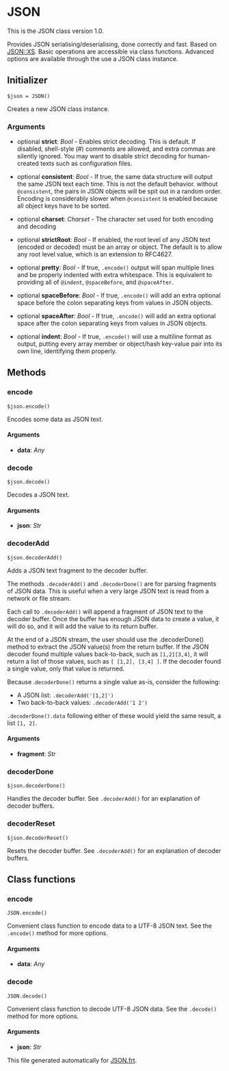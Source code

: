 


# JSON

This is the JSON class version 1.0.
  
Provides JSON serialising/deserialising, done correctly and fast.
Based on [JSON::XS](http://search.cpan.org/perldoc?JSON%3A%3AXS).
Basic operations are accessible via class functions. Advanced options are
available through the use a JSON class instance.


## Initializer

```
$json = JSON()
```

Creates a new JSON class instance.


### Arguments

* optional __strict__: *Bool* - Enables strict decoding. This is default.
If disabled, shell-style (#) comments are allowed, and extra commas are
silently ignored. You may want to disable strict decoding for
human-created texts such as configuration files.

* optional __consistent__: *Bool* - If true, the same data structure will output the same JSON text each
time. This is not the default behavior. without `@consistent`, the pairs
in JSON objects will be spit out in a random order. Encoding is
considerably slower when `@consistent` is enabled because all object
keys have to be sorted.

* optional __charset__: *Charset* - The character set used for both encoding and decoding

* optional __strictRoot__: *Bool* - If enabled, the root level of any JSON text (encoded or decoded) must be
an array or object. The default is to allow any root level value, which
is an extension to RFC4627.

* optional __pretty__: *Bool* - If true, `.encode()` output will span multiple lines and be properly
indented with extra whitespace. This is equivalent to providing all of
`@indent`, `@spaceBefore`, and `@spaceAfter`.

* optional __spaceBefore__: *Bool* - If true, `.encode()` will add an extra optional space before the
colon separating keys from values in JSON objects.

* optional __spaceAfter__: *Bool* - If true, `.encode()` will add an extra optional space after
the colon separating keys from values in JSON objects.

* optional __indent__: *Bool* - If true, `.encode()` will use a multiline format as output, putting
every array member or object/hash key-value pair into its own line,
identifying them properly.

## Methods

### encode

```
$json.encode()
```

Encodes some data as JSON text.


#### Arguments

* __data__: *Any*  



### decode

```
$json.decode()
```

Decodes a JSON text.


#### Arguments

* __json__: *Str*  



### decoderAdd

```
$json.decoderAdd()
```

Adds a JSON text fragment to the decoder buffer.

The methods `.decoderAdd()` and `.decoderDone()` are for parsing fragments
of JSON data. This is useful when a very large JSON text is read from a
network or file stream.

Each call to `.decoderAdd()` will append a fragment of JSON text to the
decoder buffer. Once the buffer has enough JSON data to create a value, it
will do so, and it will add the value to its return buffer.

At the end of a JSON stream, the user should use the .decoderDone() method
to extract the JSON value(s) from the return buffer. If the JSON decoder
found multiple values back-to-back, such as `[1,2][3,4]`, it will return a
list of those values, such as `[ [1,2], [3,4] ]`. If the decoder found a
single value, only that value is returned.

Because .`decoderDone()` returns a single value as-is, consider the
following:

* A JSON list: `.decoderAdd('[1,2]')`
* Two back-to-back values: `.decoderAdd('1 2')`

`.decoderDone().data` following either of these would yield the same result,
a list `[1, 2]`.


#### Arguments

* __fragment__: *Str*  



### decoderDone

```
$json.decoderDone()
```

Handles the decoder buffer.
See `.decoderAdd()` for an explanation of decoder buffers.





### decoderReset

```
$json.decoderReset()
```

Resets the decoder buffer.
See `.decoderAdd()` for an explanation of decoder buffers.


## Class functions

### encode

```
JSON.encode()
```

Convenient class function to encode data to a UTF-8 JSON text.
See the `.encode()` method for more options.


#### Arguments

* __data__: *Any*  



### decode

```
JSON.decode()
```

Convenient class function to decode UTF-8 JSON data.
See the `.decode()` method for more options.


#### Arguments

* __json__: *Str*  
  
This file generated automatically for [JSON.frt](../JSON.frt).